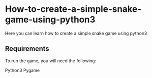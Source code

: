 # How-to-create-a-simple-snake-game-using-python3
Here you can learn how to create a simple snake game using python3

## Requirements
To run the game, you will need the following:

Python3
Pygame
